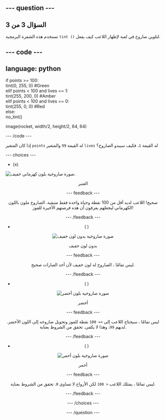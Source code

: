 --- question ---
---
السؤال 3 من 3
---

تستخدم هذه الشفرة البرمجية `tint ()` لتلوين صاروخ في لعبة لإظهار اللاعب كيف يفعل.

--- code ---
---
language: python
---

if points >= 100:    
tint(0, 255, 0) #Green   
elif points < 100 and lives == 1:   
tint(255, 200, 0) #Amber    
elif points < 100 and lives == 0:     
tint(255, 0, 0) #Red     
else:      
no_tint()

image(rocket, width/2, height/2, 64, 64)

--- /code ---

إذا كان المتغير `points` له القيمة `99` والمتغير `lives` له القيمة `1`، فكيف سيبدو الصاروخ؟

--- choices ---

- (x)

![صورة صاروخية بلون كهرماني خفيف.](images/rocket_amber.png) <div style="text-align: center;">العنبر

 --- feedback ---

 صحيح! اللاعب لديه أقل من 100 نقطة وحياة واحدة فقط متبقية. الصاروخ ملون باللون الكهرماني ليجعلهم يعرفون أن هذه فرصتهم الأخيرة للفوز!

 --- /feedback ---

- ( )

![صورة صاروخية بدون لون خفيف](images/rocket_original.png) <div style="text-align: center;">بدون لون خفيف

 --- feedback ---

 ليس تمامًا ، الصاروخ له لون خفيف لأن أحد العبارات صحيح.

 --- /feedback ---

- ( )

![صورة صاروخية بلون أخضر](images/rocket_green.png) <div style="text-align: center;">أخضر

 --- feedback ---

 ليس تمامًا ، سيحتاج اللاعب إلى `>= 100` نقطة للفوز وتحويل صاروخه إلى اللون الأخضر. لديهم `99`، وهذا لا يكفي. تحقق من الشروط بعناية.

 --- /feedback ---

- ( )

![صورة صاروخية بلون أحمر](images/rocket_red.png) <div style="text-align: center;">أحمر

 --- feedback ---

 ليس تمامًا ، يمتلك اللاعب `< 100` لكن الأرواح لا تساوي `0`. تحقق من الشروط بعناية.

 --- /feedback ---

--- /choices ---

--- /question ---
